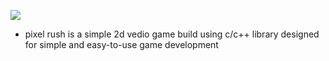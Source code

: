 ![](https://upload.wikimedia.org/wikipedia/commons/f/f4/Raylib_logo.png)
- pixel rush is a simple 2d vedio game build using c/c++ library designed for simple and easy-to-use game development



